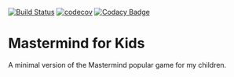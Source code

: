 [![Build Status](https://api.travis-ci.com/ocortassa/mmfk.svg?branch=master)](https://travis-ci.com/ocortassa/mmfk)
[![codecov](https://codecov.io/gh/ocortassa/mmfk/branch/master/graph/badge.svg)](https://codecov.io/gh/ocortassa/mmfk)
[![Codacy Badge](https://api.codacy.com/project/badge/Grade/418e4c0b9ed347edbf10092ca397b9ee)](https://www.codacy.com/manual/ocortassa/mmfk?utm_source=github.com&amp;utm_medium=referral&amp;utm_content=ocortassa/mmfk&amp;utm_campaign=Badge_Grade)

# Mastermind for Kids

A minimal version of the Mastermind popular game for my children.
